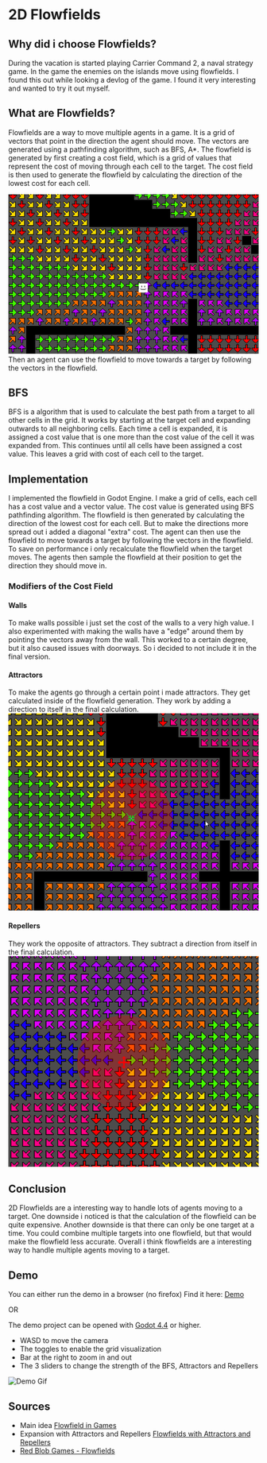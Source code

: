 # 2D Flowfields

## Why did i choose Flowfields?
During the vacation is started playing Carrier Command 2, a naval strategy game. In the game the enemies on the islands move using flowfields. I found this out while looking a devlog of the game. I found it very interesting and wanted to try it out myself.

## What are Flowfields?
Flowfields are a way to move multiple agents in a game. It is a grid of vectors that point in the direction the agent should move. The vectors are generated using a pathfinding algorithm, such as BFS, A*. The flowfield is generated by first creating a cost field, which is a grid of values that represent the cost of moving through each cell to the target. The cost field is then used to generate the flowfield by calculating the direction of the lowest cost for each cell.
<!-- image -->
![Flowfield Example](github-assets/flowfield_example.png)
Then an agent can use the flowfield to move towards a target by following the vectors in the flowfield.

## BFS
BFS is a algorithm that is used to calculate the best path from a target to all other cells in the grid. It works by starting at the target cell and expanding outwards to all neighboring cells. Each time a cell is expanded, it is assigned a cost value that is one more than the cost value of the cell it was expanded from. This continues until all cells have been assigned a cost value. This leaves a grid with cost of each cell to the target.


## Implementation
I implemented the flowfield in Godot Engine. I make a grid of cells, each cell has a cost value and a vector value. The cost value is generated using BFS pathfinding algorithm. The flowfield is then generated by calculating the direction of the lowest cost for each cell. But to make the directions more spread out i added a diagonal "extra" cost. The agent can then use the flowfield to move towards a target by following the vectors in the flowfield.
To save on performance i only recalculate the flowfield when the target moves. The agents then sample the flowfield at their position to get the direction they should move in.

### Modifiers of the Cost Field
#### Walls
To make walls possible i just set the cost of the walls to a very high value.
I also experimented with making the walls have a "edge" around them by pointing the vectors away from the wall. This worked to a certain degree, but it also caused issues with doorways. So i decided to not include it in the final version.

#### Attractors
To make the agents go through a certain point i made attractors. They get calculated inside of the flowfield generation. They work by adding a direction to itself in the final calculation.
![Attractor Example](github-assets/attractor_example.png)

#### Repellers
They work the opposite of attractors. They subtract a direction from itself in the final calculation.
![Repeller Example](github-assets/repeller_example.png)


## Conclusion
2D Flowfields are a interesting way to handle lots of agents moving to a target. One downside i noticed is that the calculation of the flowfield can be quite expensive. Another downside is that there can only be one target at a time. You could combine multiple targets into one flowfield, but that would make the flowfield less accurate. Overall i think flowfields are a interesting way to handle multiple agents moving to a target.

## Demo
You can either run the demo in a browser (no firefox)
Find it here: [Demo](https://flowfield.brammie15.dev/)

OR

The demo project can be opened with [Godot 4.4](https://godotengine.org/download/windows) or higher. 

- WASD to move the camera
- The toggles to enable the grid visualization
- Bar at the right to zoom in and out
- The 3 sliders to change the strength of the BFS, Attractors and Repellers

![Demo Gif](github-assets/demo_example.gif)

## Sources
- Main idea [Flowfield in Games](https://www.youtube.com/watch?v=tVGixG_N_Pg)
- Expansion with Attractors and Repellers [Flowfields with Attractors and Repellers](https://www.youtube.com/watch?v=-DPhpyzjWKc)
- [Red Blob Games - Flowfields](https://www.redblobgames.com/pathfinding/tower-defense/)

